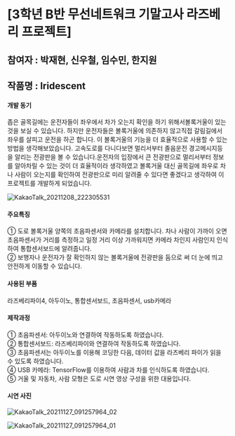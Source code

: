 # [3학년 B반 무선네트워크 기말고사 라즈베리 프로젝트]

## 참여자 : 박재현, 신우철, 임수민, 한지원
## 작품명 : Iridescent
#### 개발 동기
 좁은 골목길에는 운전자들이 좌우에서 차가 오는지 확인을 하기 위해서볼록거울이 있는 것을 보실 수 있습니다. 하지만 운전자들은 볼록거울에 의존하지 않고직접 갈림길에서 좌우를 살피고 운전을 하곤 합니다. 이 볼록거울의 기능을 더 효율적으로 사용할 수 있는 방법을 생각해보았습니다. 고속도로를 다니다보면 멀리서부터 졸음운전 경고메시지등을 알리는 전광판을 볼 수 있습니다.운전자의 입장에서 큰 전광판으로 멀리서부터 정보를 알아차릴 수 있는 것이 더 효율적이라 생각하였고 볼록거울 대신 골목길에 좌우로 차나 사람이 오는지를 확인하여 전광판으로 미리 알려줄 수 있다면 좋겠다고 생각하여 이 프로젝트를 개발하게 되었습니다.

![KakaoTalk_20211208_222305531](https://user-images.githubusercontent.com/71167256/145215877-5e840776-dd8b-4cbc-8c9d-51e076666e02.jpg)

#### 주요특징
① 도로 볼록거울 양쪽의 초음파센서와 카메라를 설치합니다. 차나 사람이 가까이  오면 초음파센서가 거리를 측정하고 일정 거리 이상 가까워지면 카메라 차인지  사람인지 인식하여 통합센서보드에 알려줍니다.   
② 보행자나 운전자가 잘 확인하지 않는 볼록거울에 전광판을 둠으로 써 더 눈에 띄고 안전하게 이동할 수 있습니다.   

#### 사용된 부품
라즈베리파이4, 아두이노, 통합센서보드, 초음파센서, usb카메라

#### 제작과정
① 초음파센서: 아두이노와 연결하여 작동하도록 하였습니다.   
② 통합센서보드: 라즈베리파이와 연결하여 작동하도록 하였습니다.   
③ 초음파센서는 아두이노를 이용해 코딩한 다음, 데이터 값을 라즈베리 파이가 읽을   수 있도록 하였습니다.   
④ USB 카메라: TensorFlow를 이용하여 사람과 차를 인식하도록 하였습니다.   
⑤ 거울 및 자동차, 사람 모형은 도로 시연 영상 구성을 위한 대용입니다.   

#### 시연 사진
![KakaoTalk_20211127_091257964_02](https://user-images.githubusercontent.com/71167256/145215259-dff5780e-2bdf-4b42-aff2-e921b347cae1.jpg)

![KakaoTalk_20211127_091257964_01](https://user-images.githubusercontent.com/71167256/145215277-edb40ccc-e395-4555-a1ae-3742620ace61.jpg)
